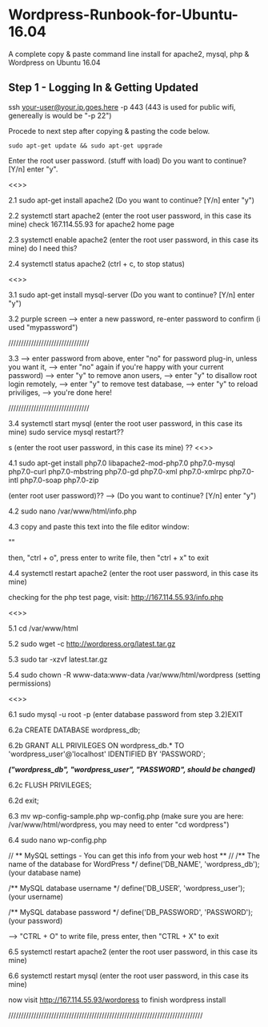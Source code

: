 # Wordpress-Runbook-for-Ubuntu-16.04
A complete copy &amp; paste command line install for apache2, mysql, php &amp; Wordpress on Ubuntu 16.04

## Step 1 - Logging In & Getting Updated

ssh your-user@your.ip.goes.here -p 443 (443 is used for public wifi, genereally is would be "-p 22")

Procede to next step after copying & pasting the code below.

```
sudo apt-get update && sudo apt-get upgrade
```
Enter the root user password. (stuff with load)
Do you want to continue? [Y/n] enter "y".

<<<apache2 install>>>

2.1 sudo apt-get install apache2 (Do you want to continue? [Y/n] enter "y")

2.2 systemctl start apache2 (enter the root user password, in this case its mine) check 167.114.55.93 for apache2 home page

2.3 systemctl enable apache2 (enter the root user password, in this case its mine) do I need this? 

2.4 systemctl status apache2 (ctrl + c, to stop status)

<<<mySQL install>>>

3.1 sudo apt-get install mysql-server (Do you want to continue? [Y/n] enter "y")

3.2 purple screen --> enter a new password, re-enter password to confirm (i used "mypassword")

////////////////////////////////

3.3 
 --> enter password from above, enter "no" for password plug-in, unless you want it, 
-->  enter "no" again if you're happy with your current password) --> enter "y" to remove anon users, 
--> enter "y" to disallow root login remotely, --> enter "y" to remove test database,
--> enter "y" to reload priviliges, --> you're done here!

////////////////////////////////

3.4 systemctl start mysql (enter the root user password, in this case its mine) sudo service mysql restart??

s (enter the root user password, in this case its mine)
??
<<<Install PHP>>>

4.1 sudo apt-get install php7.0 libapache2-mod-php7.0 php7.0-mysql php7.0-curl php7.0-mbstring php7.0-gd php7.0-xml php7.0-xmlrpc php7.0-intl php7.0-soap php7.0-zip
	
 (enter root user password)?? --> (Do you want to continue? [Y/n] enter "y")

4.2 sudo nano /var/www/html/info.php 

4.3 copy and paste this text into the file editor window:

"<?php
phpinfo();
?>"

then, "ctrl + o", press enter to write file, then "ctrl + x" to exit

4.4 systemctl restart apache2 (enter the root user password, in this case its mine)

checking for the php test page, visit: http://167.114.55.93/info.php

<<<Install WordPress>>>

5.1 cd /var/www/html

5.2 sudo wget -c http://wordpress.org/latest.tar.gz

5.3 sudo tar -xzvf latest.tar.gz

5.4 sudo chown -R www-data:www-data /var/www/html/wordpress (setting permissions)

<<<creating database in mySQL>>>

6.1 sudo mysql -u root -p (enter database password from step 3.2)EXIT


6.2a CREATE DATABASE wordpress_db; 

6.2b GRANT ALL PRIVILEGES ON wordpress_db.* TO 'wordpress_user'@'localhost' IDENTIFIED BY 'PASSWORD'; 

*****("wordpress_db", "wordpress_user", "PASSWORD", should be changed)*****

6.2c FLUSH PRIVILEGES;

6.2d exit;

6.3 mv wp-config-sample.php wp-config.php (make sure you are here:  /var/www/html/wordpress, you may need to enter "cd wordpress")

6.4 sudo nano wp-config.php

// ** MySQL settings - You can get this info from your web host ** //
/** The name of the database for WordPress */
define('DB_NAME', 'wordpress_db');                (your database name)

/** MySQL database username */
define('DB_USER', 'wordpress_user');              (your username)

/** MySQL database password */
define('DB_PASSWORD', 'PASSWORD');                (your password)

--> "CTRL + O" to write file, press enter, then "CTRL + X" to exit

6.5 systemctl restart apache2 (enter the root user password, in this case its mine)

6.6 systemctl restart mysql (enter the root user password, in this case its mine)




now visit http://167.114.55.93/wordpress to finish wordpress install


/////////////////////////////////////////////////////////////////////////////
